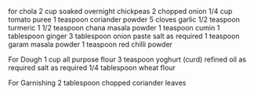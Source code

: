 for chola
2 cup soaked overnight chickpeas
2 chopped onion
1/4 cup tomato puree
1 teaspoon coriander powder
5 cloves garlic
1/2 teaspoon turmeric
1 1/2 teaspoon chana masala powder
1 teaspoon cumin
1 tablespoon ginger
3 tablespoon onion paste
salt as required
1 teaspoon garam masala powder
1 teaspoon red chilli powder


For Dough
1 cup all purpose flour
3 teaspoon yoghurt (curd)
refined oil as required
salt as required
1/4 tablespoon wheat flour


For Garnishing
2 tablespoon chopped coriander leaves